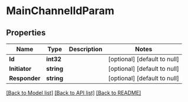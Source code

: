 # MainChannelIdParam

## Properties
Name | Type | Description | Notes
------------ | ------------- | ------------- | -------------
**Id** | **int32** |  | [optional] [default to null]
**Initiator** | **string** |  | [optional] [default to null]
**Responder** | **string** |  | [optional] [default to null]

[[Back to Model list]](../README.md#documentation-for-models) [[Back to API list]](../README.md#documentation-for-api-endpoints) [[Back to README]](../README.md)

